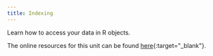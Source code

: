 ```yaml
---
title: Indexing
---
```


Learn how to access your data in R objects.
<!--more-->


The online resources for this unit can be found [here](https://geomoer.github.io/moer-base-r/unit04/unit04-01_Intro.html){:target="_blank"}.

